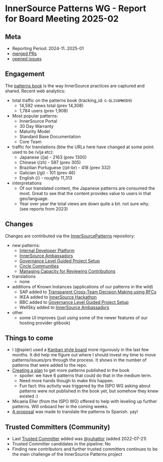 # InnerSource Patterns WG - Report for Board Meeting 2025-02

## Meta

* Reporting Period: 2024-11..2025-01
* [merged PRs](https://github.com/InnerSourceCommons/InnerSourcePatterns/pulls?q=is%3Apr+closed%3A2024-11..2025-01+is%3Amerged)
* [opened issues](https://github.com/InnerSourceCommons/InnerSourcePatterns/issues?q=is%3Aissue+created%3A2024-11..2025-01+is%3Aopen)

## Engagement

The [patterns book][] is the way InnerSource practices are captured and shared. Recent web analytics:

* total traffic on the patterns book (tracking_id: `G-QL1S8MW5D9`)
  * 14,592 views total (prev 14,308)
  * 1,784 users (prev 1,908)
* Most popular patterns:
  * InnerSource Portal
  * 30 Day Warranty
  * Maturity Model
  * Standard Base Documentation
  * Core Team
* traffic for translations (btw the URLs here have changed at some point. used to be /v/ja etc):
  * Japanese (/ja) - 2163 (prev 1300)
  * Chinese (/zh) - 597 (prev 305)
  * Brazilian Portuguese (/pt-br) - 418 (prev 332)
  * Galician (/gl) - 101 (prev 46)
  * English (/) - roughly 11,313
* interpretations
  * Of our translated content, the Japanese patterns are consumed the most. Great to see that the content provides value to users in that geo/language.
  * Year over year the total views are down quite a bit. not sure why. (see reports from 2023)

## Changes

Changes are contributed via the [InnerSourcePatterns][] repository:

* new patterns:
  * [Internal Developer Platform](https://github.com/InnerSourceCommons/InnerSourcePatterns/blob/main/patterns/1-initial/internal-developer-platform.md)
  * [InnerSource Ambassadors](https://github.com/InnerSourceCommons/InnerSourcePatterns/blob/main/patterns/1-initial/innersource-ambassador.md)
  * [Governance Level Guided Project Setup](https://github.com/InnerSourceCommons/InnerSourcePatterns/blob/main/patterns/1-initial/governance-based-project-setup.md)
  * [Circle Communities](https://github.com/InnerSourceCommons/InnerSourcePatterns/blob/main/patterns/1-initial/circle-communities.md)
  * [Managing Capacity for Reviewing Contributions](https://github.com/InnerSourceCommons/InnerSourcePatterns/blob/main/patterns/1-initial/capacity-for-contributions.md)
* translations
  * none
* additions of Known Instances (applications of our patterns in the wild)
  * SAP added to [Transparent Cross-Team Decision Making using RFCs](https://github.com/InnerSourceCommons/InnerSourcePatterns/blob/main/patterns/2-structured/transparent-cross-team-decision-making-using-rfcs.md)
  * IKEA added to [InnerSource Hackathon](https://github.com/InnerSourceCommons/InnerSourcePatterns/blob/main/patterns/1-initial/innersource-hackathon.md)
  * BBC added to [Governance Level Guided Project Setup](https://github.com/InnerSourceCommons/InnerSourcePatterns/blob/main/patterns/1-initial/governance-based-project-setup.md)
  * WellSky added to [InnerSource Ambassadors](https://github.com/InnerSourceCommons/InnerSourcePatterns/blob/main/patterns/1-initial/innersource-ambassador.md)
* other
  * some UI improves (just using some of the newer features of our hosting provider gitbook)

## Things to come

* I (@spier) used a [Kanban style board](https://github.com/orgs/InnerSourceCommons/projects/32) more rigurously in the last few months. It did help me figure out where I should invest my time to move patterns/issues/prs through the process. It shows in the number of patterns that were added to the repo.
* [Creating a plan](https://github.com/InnerSourceCommons/InnerSourcePatterns/issues/772) to get more patterns published in the book
  * spoiler: we have 6 patterns that could do that in the medium term.
  * Need more hands though to make this happen.
  * Fun fact: this activity was triggered by the ISPO WG asking about patterns were not published in the book yet, but somehow they knew existed :)
* Micaela Eller (from the ISPO WG) offered to help with leveling up further patterns. Will onboard her in the coming weeks.
* [A proposal](https://github.com/InnerSourceCommons/InnerSourcePatterns/issues/777) was made to translate the patterns to Spanish. yay!

## Trusted Committers (Community)

* Last [Trusted Committer][] added was [@yuhattor](https://github.com/yuhattor) (added 2022-07-21)
* Trusted Committer candidates in the pipeline: No
* Finding new contributors and further trusted committers continues to be the main challenge of the InnerSource Patterns project

[patterns book]: https://patterns.innersourcecommons.org/
[InnerSourcePatterns]: https://github.com/InnerSourceCommons/InnerSourcePatterns/
[Trusted Committer]: https://github.com/InnerSourceCommons/InnerSourcePatterns/blob/main/TRUSTED-COMMITTERS.md
